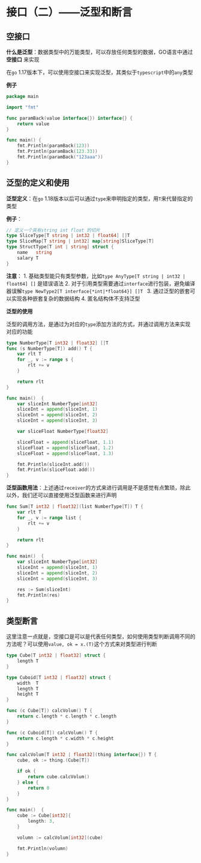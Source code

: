 # 接口（二）——泛型和断言

## 空接口

**什么是泛型**：数据类型中的万能类型，可以存放任何类型的数据，GO语言中通过 **空接口** 来实现

在`go` 1.17版本下，可以使用空接口来实现泛型，其类似于`typescript`中的`any`类型

**例子**

```go
package main

import "fmt"

func paramBack(value interface{}) interface{} {
	return value
}

func main() {
	fmt.Println(paramBack(123))
	fmt.Println(paramBack(123.33))
	fmt.Println(paramBack("123aaa"))
}
```

## 泛型的定义和使用

**泛型定义**：在`go` 1.18版本以后可以通过`type`来申明指定的类型，用`T`来代替指定的类型

**例子**：
```go
// 定义一个具有string int float 的切片
type SliceType[T string | int32 | float64] []T
type SliceMap[T string | int32] map[string]SliceType[T]
type StructType[T int | string] struct {
	name   string
	salary T
}
```

**注意**：
	1. 基础类型能只有类型参数，比如`type AnyType[T string | int32 | float64] []` 是错误语法
	2. 对于引用类型需要通过`interface`进行包装，避免编译器误解`type NewType2[T interface{*int|*float64}] []T `
	3. 通过泛型的嵌套可以实现各种嵌套复杂的数据结构
	4. 匿名结构体不支持泛型

**泛型的使用**

泛型的调用方法，是通过为对应的`type`添加方法的方式，并通过调用方法来实现对应的功能

```go
type NumberType[T int32 | float32] []T
func (s NumberType[T]) add() T {
	var rlt T
	for _, v := range s {
		rlt += v
	}

	return rlt
}

func main()  {
	var sliceInt NumberType[int32]
	sliceInt = append(sliceInt, 1)
	sliceInt = append(sliceInt, 2)
	sliceInt = append(sliceInt, 3)

	var sliceFloat NumberType[float32]

	sliceFloat = append(sliceFloat, 1.1)
	sliceFloat = append(sliceFloat, 1.2)
	sliceFloat = append(sliceFloat, 1.3)

	fmt.Println(sliceInt.add())
	fmt.Println(sliceFloat.add())
}
```

**泛型函数用法**：上述通过`receiver`的方式来进行调用是不是感觉有点繁琐，除此以外，我们还可以直接使用泛型函数来进行声明

```go
func Sum[T int32 | float32](list NumberType[T]) T {
	var rlt T
	for _, v := range list {
		rlt += v
	}

	return rlt
}

func main()  {
	var sliceInt NumberType[int32]
	sliceInt = append(sliceInt, 1)
	sliceInt = append(sliceInt, 2)
	sliceInt = append(sliceInt, 3)

	res := Sum(sliceInt)
	fmt.Println(res)
}

```

## 类型断言

这里注意一点就是，空接口是可以是代表任何类型，如何使用类型判断调用不同的方法呢？可以使用`value, ok = x.(T)`这个方式来对类型进行判断

```go
type Cube[T int32 | float32] struct {
	length T
}

type Cuboid[T int32 | float32] struct {
	width  T
	length T
	height T
}

func (c Cube[T]) calcVolum() T {
	return c.length * c.length * c.length
}

func (c Cuboid[T]) calcVolum() T {
	return c.length * c.width * c.height
}

func calcVolum[T int32 | float32](thing interface{}) T {
	cube, ok := thing.(Cube[T])

	if ok {
		return cube.calcVolum()
	} else {
		return 0
	}
}

func main()  {
	cube := Cube[int32]{
		length: 3,
	}

	volumn := calcVolum[int32](cube)

	fmt.Println(volumn)
}
```

